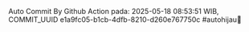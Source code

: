 Auto Commit By Github Action pada: 2025-05-18 08:53:51 WIB, COMMIT_UUID e1a9fc05-b1cb-4dfb-8210-d260e767750c #autohijau🗿
